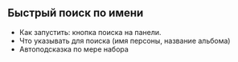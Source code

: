 ## Быстрый поиск по имени

- Как запустить: кнопка поиска на панели.
- Что указывать для поиска (имя персоны, название альбома)
- Автоподсказка по мере набора